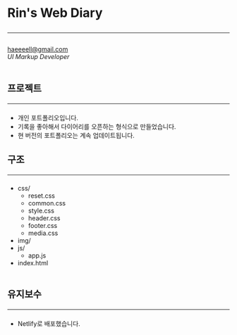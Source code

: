 # Rin's Web Diary<hr>

<a href="mailto:haeeeell@gmail.com">haeeeell@gmail.com</a><br>
_UI Markup Developer_<br><br>

## 프로젝트<hr>

- 개인 포트폴리오입니다.<br>
- 기록을 좋아해서 다이어리를 오픈하는 형식으로 만들었습니다.<br>
- 현 버전의 포트폴리오는 계속 업데이트됩니다.<br>

## 구조<hr>

- css/
  - reset.css
  - common.css
  - style.css
  - header.css
  - footer.css
  - media.css
- img/
- js/
  - app.js
- index.html
  <br><br>

## 유지보수<hr>

- Netlify로 배포했습니다.
